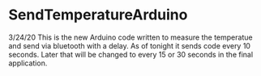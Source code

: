 # SendTemperatureArduino

3/24/20
This is the new Arduino code written to measure the temperatue and send via bluetooth with a delay. 
As of tonight it sends code every 10 seconds. Later that will be changed to every 15 or 30 seconds in the final application.
